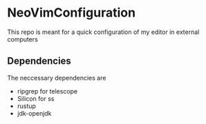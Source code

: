 # NeoVimConfiguration
This repo is meant for a quick configuration of my editor in external computers
## Dependencies
The neccessary dependencies are
- ripgrep for telescope
- Silicon for ss
- rustup
- jdk-openjdk
